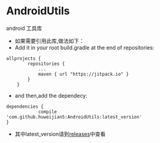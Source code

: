 # AndroidUtils
android 工具库

* 如果需要引用此库,做法如下：
* Add it in your root build.gradle at the end of repositories:
```
allprojects {
		repositories {
			...
			maven { url "https://jitpack.io" }
		}
	}
```	
* and then,add the dependecy:
```
dependencies {
	        compile 'com.github.huweijian5:AndroidUtils:latest_version'
}
```
* 其中latest_version请到[releases](https://github.com/huweijian5/AndroidUtils/releases)中查看
